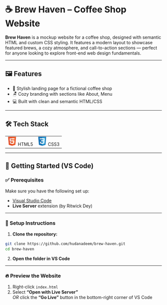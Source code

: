# ☕ Brew Haven – Coffee Shop Website

**Brew Haven** is a mockup website for a coffee shop, designed with semantic HTML and custom CSS styling. It features a modern layout to showcase featured brews, a cozy atmosphere, and call-to-action sections — perfect for anyone looking to explore front-end web design fundamentals.

---

## 🖼️ Features

- 🧋 Stylish landing page for a fictional coffee shop
- 🪑 Cozy branding with sections like About, Menu
- 💻 Built with clean and semantic HTML/CSS

---

## 🛠 Tech Stack

<table>
  <tr>
    <td><img src="https://raw.githubusercontent.com/devicons/devicon/master/icons/html5/html5-original.svg" width="30"/> HTML5</td>
    <td><img src="https://raw.githubusercontent.com/devicons/devicon/master/icons/css3/css3-original.svg" width="30"/> CSS3</td>
  </tr>
</table>

---

## 🚀 Getting Started (VS Code)

### ✅ Prerequisites

Make sure you have the following set up:

- [Visual Studio Code](https://code.visualstudio.com/)
- **Live Server** extension (by Ritwick Dey)

---

### 📂 Setup Instructions

1. **Clone the repository:**

```bash
git clone https://github.com/hudanadeem/brew-haven.git
cd brew-haven
```

2. **Open the folder in VS Code**

---

### 🔥 Preview the Website

1. Right-click `index.html`  
2. Select **“Open with Live Server”**  
   _OR_ click the **“Go Live”** button in the bottom-right corner of VS Code

